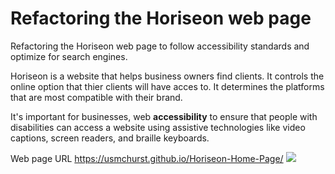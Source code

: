 # Refactoring the Horiseon web page
 
 Refactoring the Horiseon web page to follow accessibility standards and optimize for search engines. 
 
Horiseon is a website that helps business owners find clients. It controls the online option that thier clients will have acces to. It determines the platforms that are most compatible with their brand. 

 It's important for businesses, web **accessibility** to ensure that people with disabilities can access a website using assistive technologies like video captions, screen readers, and braille keyboards. 

Web page URL https://usmchurst.github.io/Horiseon-Home-Page/
<img src= "/assets/images/01=html-css-git-homework-demo.png"> 

